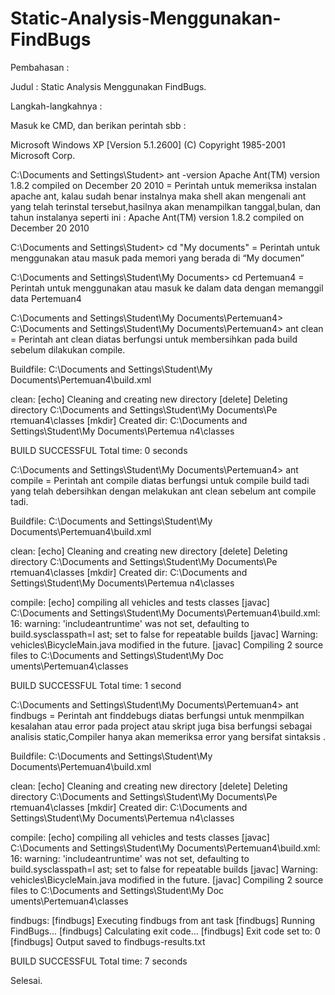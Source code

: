 # Static-Analysis-Menggunakan-FindBugs


Pembahasan   :

Judul :
Static Analysis Menggunakan FindBugs.

Langkah-langkahnya :

Masuk ke CMD, dan berikan perintah sbb :

Microsoft Windows XP [Version 5.1.2600]
(C) Copyright 1985-2001 Microsoft Corp.

C:\Documents and Settings\Student>  ant -version
Apache Ant(TM) version 1.8.2 compiled on December 20 2010
= Perintah untuk memeriksa instalan apache ant,  kalau sudah benar instalnya maka shell akan mengenali ant yang telah terinstal tersebut,hasilnya akan menampilkan tanggal,bulan, dan tahun instalanya seperti ini  : Apache Ant(TM) version 1.8.2 compiled on December 20 2010

C:\Documents and Settings\Student>  cd "My documents"
= Perintah untuk menggunakan atau masuk pada memori yang berada di “My documen”

C:\Documents and Settings\Student\My Documents>  cd Pertemuan4
=  Perintah untuk menggunakan atau masuk ke dalam data dengan memanggil data Pertemuan4

C:\Documents and Settings\Student\My Documents\Pertemuan4>
C:\Documents and Settings\Student\My Documents\Pertemuan4>  ant clean
= Perintah ant clean diatas berfungsi untuk membersihkan pada build sebelum dilakukan compile.

Buildfile: C:\Documents and Settings\Student\My Documents\Pertemuan4\build.xml

clean:
     [echo] Cleaning and creating new directory
   [delete] Deleting directory C:\Documents and Settings\Student\My Documents\Pe
rtemuan4\classes
    [mkdir] Created dir: C:\Documents and Settings\Student\My Documents\Pertemua
n4\classes

BUILD SUCCESSFUL
Total time: 0 seconds

C:\Documents and Settings\Student\My Documents\Pertemuan4>  ant compile
= Perintah ant compile  diatas berfungsi untuk compile build tadi yang telah debersihkan dengan melakukan ant clean sebelum ant compile tadi.

Buildfile: C:\Documents and Settings\Student\My Documents\Pertemuan4\build.xml

clean:
     [echo] Cleaning and creating new directory
   [delete] Deleting directory C:\Documents and Settings\Student\My Documents\Pe
rtemuan4\classes
    [mkdir] Created dir: C:\Documents and Settings\Student\My Documents\Pertemua
n4\classes

compile:
     [echo] compiling all vehicles and tests classes
    [javac] C:\Documents and Settings\Student\My Documents\Pertemuan4\build.xml:
16: warning: 'includeantruntime' was not set, defaulting to build.sysclasspath=l
ast; set to false for repeatable builds
    [javac] Warning: vehicles\BicycleMain.java modified in the future.
    [javac] Compiling 2 source files to C:\Documents and Settings\Student\My Doc
uments\Pertemuan4\classes

BUILD SUCCESSFUL
Total time: 1 second

C:\Documents and Settings\Student\My Documents\Pertemuan4>  ant findbugs
= Perintah ant finddebugs  diatas berfungsi untuk menmpilkan kesalahan atau error pada project  atau skript juga bisa berfungsi sebagai analisis static,Compiler hanya akan memeriksa error yang bersifat sintaksis .

Buildfile: C:\Documents and Settings\Student\My Documents\Pertemuan4\build.xml

clean:
     [echo] Cleaning and creating new directory
   [delete] Deleting directory C:\Documents and Settings\Student\My Documents\Pe
rtemuan4\classes
    [mkdir] Created dir: C:\Documents and Settings\Student\My Documents\Pertemua
n4\classes

compile:
     [echo] compiling all vehicles and tests classes
    [javac] C:\Documents and Settings\Student\My Documents\Pertemuan4\build.xml:
16: warning: 'includeantruntime' was not set, defaulting to build.sysclasspath=l
ast; set to false for repeatable builds
    [javac] Warning: vehicles\BicycleMain.java modified in the future.
    [javac] Compiling 2 source files to C:\Documents and Settings\Student\My Doc
uments\Pertemuan4\classes

findbugs:
 [findbugs] Executing findbugs from ant task
 [findbugs] Running FindBugs...
 [findbugs] Calculating exit code...
 [findbugs] Exit code set to: 0
 [findbugs] Output saved to findbugs-results.txt

BUILD SUCCESSFUL
Total time: 7 seconds

Selesai.
